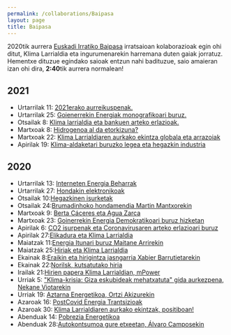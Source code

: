 ```yaml
---
permalink: /collaborations/Baipasa
layout: page
title: Baipasa
---
```

2020tik aurrera [Euskadi Irratiko Baipasa](https://www.eitb.eus/eu/irratia/euskadi-irratia/programak/baipasa/) irratsaioan kolaborazioak egin ohi ditut, Klima Larrialdia eta ingurumenarekin harremana duten gaiak jorratuz.
Hementxe dituzue egindako saioak entzun nahi badituzue, saio amaieran izan ohi dira, **2:40**tik aurrera normalean! 

## 2021
- Urtarrilak 11: [2021erako aurreikuspenak.](https://euskalpmdeus-vh.akamaihd.net/multimedia/audios/2021/01/11/2711309/20210111_19110621_0013352572_002_001_BAIPASA__202.mp3)
- Urtarrilak 25: [Goienerrekin Energiak monografikoari buruz.](https://euskalpmdeus-vh.akamaihd.net/multimedia/audios/2021/01/25/2718430/20210125_21253821_0013384051_002_001_BAIPASA__202.mp3)
- Otsailak 8: [Klima larrialdia eta bankuen arteko erlazioak.](https://euskalpmdeus-vh.akamaihd.net/multimedia/audios/2021/02/08/2725068/20210208_19083401_0013415955_002_001_BAIPASA__202.mp3)
- Martxoak 8: [Hidrogenoa al da etorkizuna?](https://euskalpmdeus-vh.akamaihd.net/multimedia/audios/2021/03/08/2738934/20210308_19120322_0013547276_002_001_BAIPASA__202.mp3) 
- Martxoak 22: [Klima Larrialdiaren aurkako ekintza globala eta arrazoiak](https://euskalpmdeus-vh.akamaihd.net/multimedia/audios/2021/03/22/2745518/20210322_19201006_0013579277_002_001_BAIPASA__202.mp3)
- Apirilak 19: [Klima-aldaketari buruzko legea eta hegazkin industria](https://euskalpmdeus-vh.akamaihd.net/multimedia/audios/2021/04/26/2761944/20210426_16145508_0013660387_002_001_BAIPASA__202.mp3)



## 2020
- Urtarrilak 13: [Interneten Energia Beharrak](https://euskalpmdeus-vh.akamaihd.net/multimedia/audios/2020/01/13/2546641/20200113_19445524_0012530068_002_001_BAIPASA__202.mp3)
- Urtarrilak 27: [Hondakin elektronikoak](https://euskalpmdeus-vh.akamaihd.net/multimedia/audios/2020/01/27/2553886/20200127_19342313_0012557855_002_001_BAIPASA__202.mp3)
- Otsailak 10:[Hegazkinen isurketak](https://euskalpmdeus-vh.akamaihd.net/multimedia/audios/2020/02/10/2560850/20200210_19380712_0012587994_002_001_BAIPASA__202.mp3)
- Otsailak 24:[Brumadinhoko hondamendia Martin Mantxorekin](https://euskalpmdeus-vh.akamaihd.net/multimedia/audios/2020/02/24/2567520/20200224_19402713_0012616817_002_001_BAIPASA__202.mp3)
- Martxoak 9: [Berta Cáceres eta Agua Zarca](https://euskalpmdeus-vh.akamaihd.net/multimedia/audios/2020/03/09/2575477/20200309_19370219_0012654409_002_001_BAIPASA__202.mp3)
- Martxoak 23: [Goinerrekin Energia Demokratikoari buruz hizketan](https://euskalpmdeus-vh.akamaihd.net/multimedia/audios/2020/03/23/2581358/20200323_20165202_0012681869_002_001_BAIPASA__202.mp3)
- Apirilak 6: [CO2 isurpenak eta Coronavirusaren arteko erlazioari buruz](https://euskalpmdeus-vh.akamaihd.net/multimedia/audios/2020/04/07/2588171/20200407_19504107_0012709610_002_001_BAIPASA__202.mp3)
- Apirilak 27:[Elikadura eta Klima Larrialdia](https://euskalpmdeus-vh.akamaihd.net/multimedia/audios/2020/04/27/2596969/20200427_19370718_0012747004_002_001_BAIPASA__202.mp3)
- Maiatzak 11:[Energia Itunari buruz Maitane Arrirekin](https://euskalpmdeus-vh.akamaihd.net/multimedia/audios/2020/05/11/2603236/20200511_19203605_0012774805_002_001_BAIPASA__202.mp3)
- Maiatzak 25:[Hiriak eta Klima Larrialdia](https://euskalpmdeus-vh.akamaihd.net/multimedia/audios/2020/05/25/2609503/20200525_19431309_0012804646_002_001_BAIPASA__202.mp3)
- Ekainak 8:[Eraikin eta hirigintza jasngarria Xabier Barrutietarekin](https://euskalpmdeus-vh.akamaihd.net/multimedia/audios/2020/06/09/2616162/20200609_15333315_0012849433_002_001_BAIPASA__202.mp3)
- Ekainak 22:[Norilsk, kutsatutako hiria](https://euskalpmdeus-vh.akamaihd.net/multimedia/audios/2020/06/22/2621912/20200622_19280207_0012882023_002_001_BAIPASA__202.mp3)
- Irailak 21:[Hirien papera Klima Larrialdian, mPower](https://euskalpmdeus-vh.akamaihd.net/multimedia/audios/2020/09/21/2654272/20200921_19234417_0013046715_002_001_BAIPASA__202.mp3)
- Urriak 5: ["Klima-krisia: Giza eskubideak mehatxatuta" gida aurkezpena, Nekane Viotarekin](https://euskalpmdeus-vh.akamaihd.net/multimedia/audios/2020/10/05/2660905/20201005_19170307_0013077575_002_001_BAIPASA__202.mp3)
- Urriak 19: [Aztarna Energetikoa, Ortzi Akizurekin](https://euskalpmdeus-vh.akamaihd.net/multimedia/audios/2020/10/19/2671932/20201019_19095318_0013108271_002_001_BAIPASA__202.mp3)
- Azaroak 16: [PostCovid Energia Trantsizioak](https://euskalpmdeus-vh.akamaihd.net/multimedia/audios/2020/11/16/2685492/20201116_19233104_0013216501_002_001_BAIPASA__202.mp3)
- Azaroak 30: [Klima Larrialdiaren aurkako ekintzak, positiboan!](https://euskalpmdeus-vh.akamaihd.net/multimedia/audios/2020/11/30/2692773/20201130_19180813_0013257346_002_001_BAIPASA__202.mp3)
- Abenduak 14: [Pobrezia Energetikoa](https://euskalpmdeus-vh.akamaihd.net/multimedia/audios/2020/12/14/2699864/20201214_19095203_0013289306_002_001_BAIPASA__202.mp3)
- Abenduak 28:[Autokontsumoa gure etxeetan, Álvaro Camposekin](https://euskalpmdeus-vh.akamaihd.net/multimedia/audios/2021/01/04/2708463/20210104_20135513_0013335870_002_001_BAIPASA__202.mp3)



